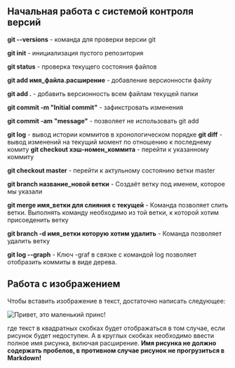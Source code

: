 ## Начальная работа с системой контроля версий

**git --versions** - команда для проверки версии git

**git init** -  инициализация пустого репозитория

**git status** - проверка текущего состояния файлов

**git add имя_файла.расширение** - добавление версионности файлу

**git add .** - добавить версионность всем файлам текущей папки

**git commit -m "Initial commit"** - зафикстровать изменения

**git commit -am "message"** - позволяет не использовать git add

**git log** - вывод истории коммитов в хронологическом порядке
**git diff** - вывод изменений на текущий момент по отношению к последнему комиту
**git checkout хэш-номен_коммита** - перейти к указанному коммиту

**git checkout master** - перейти к актульному состоянию ветки master

**git branch название_новой ветки** - Создаёт ветку под именем, которое мы указали

**git merge имя_ветки для слияния с текущей** - Команда позволяет слить ветки. Выполнять команду необходимо из той ветки, к которой хотим присоеденить ветку

**git branch -d имя_ветки которую хотим удалить** - Команда позволяет удалить ветку

**git log --graph** - Ключ -graf в связке с командой log позволяет отобразить коммиты в виде дерева.

## Работа с изображением

Чтобы вставить изображение в текст, достаточно написать следующее:

![Привет, это маленький принс!](little_prince.jpeg)

где текст в квадратных скобках будет отображаться в том случае, если рисунок будет недоступен. А в круглых скобках необходимо ввести полное имя рисунка, включая расширение. **Имя рисунка не должно содержать пробелов, в противном случае рисунок не прогрузиться в Markdown!**




